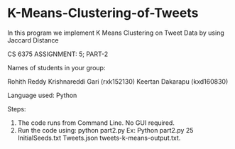 # K-Means-Clustering-of-Tweets
In this program we implement K Means Clustering on Tweet Data by using Jaccard Distance

CS 6375
ASSIGNMENT: 5; PART-2

Names of students in your group:

Rohith Reddy Krishnareddi Gari (rxk152130)
Keertan Dakarapu (kxd160830)

Language used: Python

Steps:

1. The code runs from Command Line. No GUI required.
2. Run the code using: python part2.py <NoOfClusters> <InitialSeedsfile> <Tweetsfile>
<OutputFile> Ex: Python part2.py 25 InitialSeeds.txt Tweets.json tweets-k-means-output.txt.
